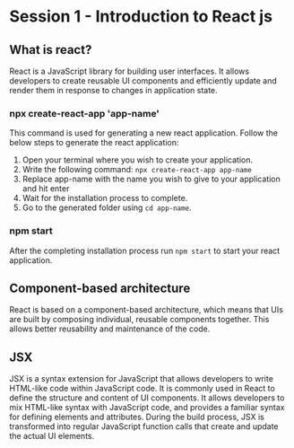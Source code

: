 # Session 1 - Introduction to React js

## What is react?

React is a JavaScript library for building user interfaces. It allows developers to create reusable UI components and efficiently update and render them in response to changes in application state.

### npx create-react-app 'app-name'
This command is used for generating a new react application. Follow the below steps to generate the react application:

1. Open your terminal where you wish to create your application.
2. Write the following command: `npx create-react-app app-name`
3. Replace app-name with the name you wish to give to your application and hit enter
4. Wait for the installation process to complete.
5. Go to the generated folder using `cd app-name`.

### npm start
After the completing installation process run `npm start` to start your react application.  

## Component-based architecture

React is based on a component-based architecture, which means that UIs are built by composing individual, reusable components together. This allows better reusability and maintenance of the code.

## JSX

JSX is a syntax extension for JavaScript that allows developers to write HTML-like code within JavaScript code. It is commonly used in React to define the structure and content of UI components. It allows developers to mix HTML-like syntax with JavaScript code, and provides a familiar syntax for defining elements and attributes. During the build process, JSX is transformed into regular JavaScript function calls that create and update the actual UI elements.



